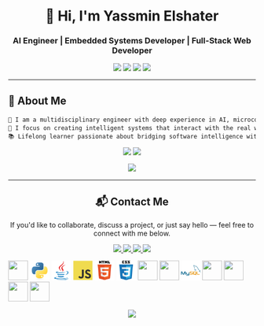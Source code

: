 <h1 align="center">👋 Hi, I'm Yassmin Elshater</h1>
<h3 align="center">AI Engineer | Embedded Systems Developer | Full-Stack Web Developer</h3>

<p align="center">
  <img src="https://img.shields.io/badge/Python-%233776AB?style=for-the-badge&logo=python&logoColor=white"/>
  <img src="https://img.shields.io/badge/C/C++-Embedded-%2300599C?style=for-the-badge&logo=c&logoColor=white"/>
  <img src="https://img.shields.io/badge/Java-%23f89820?style=for-the-badge&logo=java&logoColor=white"/>
  <img src="https://img.shields.io/badge/HTML/CSS/JS-FullStack-%23E34F26?style=for-the-badge&logo=javascript&logoColor=white"/>
</p>

---

## 🌟 About Me

```txt
🔧 I am a multidisciplinary engineer with deep experience in AI, microcontrollers, and web development.
🎯 I focus on creating intelligent systems that interact with the real world through sensors, automation, and data visualization.
📚 Lifelong learner passionate about bridging software intelligence with hardware and intuitive interfaces.
```

<p align="center"> <img src="https://github-readme-stats.vercel.app/api?username=yaassminsalaheldin&show_icons=true&theme=tokyonight" width="48%" /> <img src="https://github-readme-streak-stats.herokuapp.com/?user=yaassminsalaheldin&theme=tokyonight" width="48%" /> </p> <p align="center"> <img src="https://github-readme-activity-graph.vercel.app/graph?username=yaassminsalaheldin&theme=github-compact" /> </p>

---

<h2 align="center">📬 Contact Me</h2>

<p align="center">If you'd like to collaborate, discuss a project, or just say hello — feel free to connect with me below.</p>

<p align="center">
  <a href="mailto:yassminsalahelshater@gmail.com">
    <img src="https://img.shields.io/badge/Gmail-Email%20Me-%23D14836?style=for-the-badge&logo=gmail&logoColor=white"/>
  </a>
  
  <a href="https://www.linkedin.com/in/yassmin-salah-eldin-elshater/" target="_blank">
    <img src="https://img.shields.io/badge/LinkedIn-Connect-%230A66C2?style=for-the-badge&logo=linkedin&logoColor=white"/>
  </a>
  
  <a href="https://www.kaggle.com/yassminelshater" target="_blank">
    <img src="https://img.shields.io/badge/Kaggle-Profile-%2312100E?style=for-the-badge&logo=kaggle&logoColor=white"/>
  </a>
  
  <a href="https://your-portfolio.com" target="_blank">
    <img src="https://img.shields.io/badge/Portfolio-Visit-%23FF5722?style=for-the-badge&logo=firefox&logoColor=white"/>
  </a>
</p>


<p align="left"> <!-- Sample icons --> <img src="https://cdn.worldvectorlogo.com/logos/arduino-1.svg" width="40" height="40"/> <img src="https://raw.githubusercontent.com/devicons/devicon/master/icons/python/python-original.svg" width="40" height="40"/> <img src="https://raw.githubusercontent.com/devicons/devicon/master/icons/java/java-original.svg" width="40" height="40"/> <img src="https://raw.githubusercontent.com/devicons/devicon/master/icons/javascript/javascript-original.svg" width="40" height="40"/> <img src="https://raw.githubusercontent.com/devicons/devicon/master/icons/html5/html5-original-wordmark.svg" width="40" height="40"/> <img src="https://raw.githubusercontent.com/devicons/devicon/master/icons/css3/css3-original-wordmark.svg" width="40" height="40"/> <img src="https://www.vectorlogo.zone/logos/git-scm/git-scm-icon.svg" width="40" height="40"/> <img src="https://upload.wikimedia.org/wikipedia/commons/2/21/Matlab_Logo.png" width="40" height="40"/> <img src="https://raw.githubusercontent.com/devicons/devicon/master/icons/mysql/mysql-original-wordmark.svg" width="40" height="40"/> <img src="https://www.vectorlogo.zone/logos/opencv/opencv-icon.svg" width="40" height="40"/> <img src="https://www.vectorlogo.zone/logos/tensorflow/tensorflow-icon.svg" width="40" height="40"/> <img src="https://www.vectorlogo.zone/logos/pytorch/pytorch-icon.svg" width="40" height="40"/> <img src="https://upload.wikimedia.org/wikipedia/commons/0/05/Scikit_learn_logo_small.svg" width="40" height="40"/> <!-- Add more as needed --> </p>

<p align="center"> <img src="https://github-readme-stats.vercel.app/api/top-langs/?username=YassminSalahEldin&layout=compact&langs_count=8&theme=tokyonight"/> </p>

